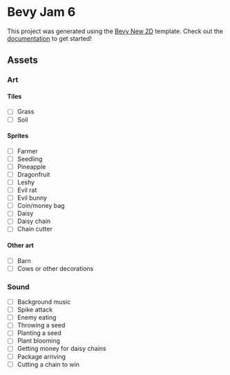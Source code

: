 # Bevy Jam 6

This project was generated using the [Bevy New 2D](https://github.com/TheBevyFlock/bevy_new_2d) template.
Check out the [documentation](https://github.com/TheBevyFlock/bevy_new_2d/blob/main/README.md) to get started!

## Assets

### Art

#### Tiles

- [ ] Grass
- [ ] Soil

#### Sprites

- [ ] Farmer
- [ ] Seedling
- [ ] Pineapple
- [ ] Dragonfruit
- [ ] Leshy
- [ ] Evil rat
- [ ] Evil bunny
- [ ] Coin/money bag
- [ ] Daisy
- [ ] Daisy chain
- [ ] Chain cutter

#### Other art

- [ ] Barn
- [ ] Cows or other decorations

### Sound

- [ ] Background music
- [ ] Spike attack
- [ ] Enemy eating
- [ ] Throwing a seed
- [ ] Planting a seed
- [ ] Plant blooming
- [ ] Getting money for daisy chains
- [ ] Package arriving
- [ ] Cutting a chain to win